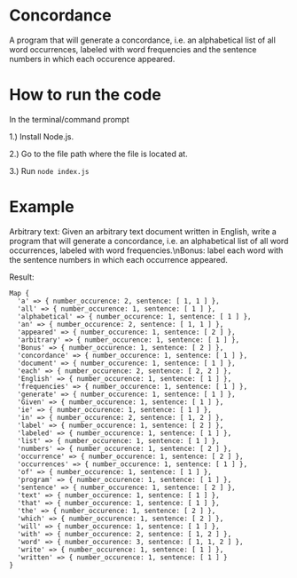 # Concordance
A program that will generate a concordance, i.e. an alphabetical list of all word occurrences, labeled with word frequencies and the sentence numbers in which each occurence appeared. 

# How to run the code
In the terminal/command prompt

1.) Install Node.js.

2.) Go to the file path where the file is located at.

3.) Run `node index.js` 

# Example
Arbitrary text: Given an arbitrary text document written in English, write a program that will generate a concordance, i.e. an alphabetical list of all word occurrences, labeled with word frequencies.\nBonus: label each word with the sentence numbers in which each occurrence appeared.

Result: 
```
Map {
  'a' => { number_occurence: 2, sentence: [ 1, 1 ] },
  'all' => { number_occurence: 1, sentence: [ 1 ] },
  'alphabetical' => { number_occurence: 1, sentence: [ 1 ] },
  'an' => { number_occurence: 2, sentence: [ 1, 1 ] },
  'appeared' => { number_occurence: 1, sentence: [ 2 ] },
  'arbitrary' => { number_occurence: 1, sentence: [ 1 ] },
  'Bonus' => { number_occurence: 1, sentence: [ 2 ] },
  'concordance' => { number_occurence: 1, sentence: [ 1 ] },
  'document' => { number_occurence: 1, sentence: [ 1 ] },
  'each' => { number_occurence: 2, sentence: [ 2, 2 ] },
  'English' => { number_occurence: 1, sentence: [ 1 ] },
  'frequencies' => { number_occurence: 1, sentence: [ 1 ] },
  'generate' => { number_occurence: 1, sentence: [ 1 ] },
  'Given' => { number_occurence: 1, sentence: [ 1 ] },
  'ie' => { number_occurence: 1, sentence: [ 1 ] },
  'in' => { number_occurence: 2, sentence: [ 1, 2 ] },
  'label' => { number_occurence: 1, sentence: [ 2 ] },
  'labeled' => { number_occurence: 1, sentence: [ 1 ] },
  'list' => { number_occurence: 1, sentence: [ 1 ] },
  'numbers' => { number_occurence: 1, sentence: [ 2 ] },
  'occurrence' => { number_occurence: 1, sentence: [ 2 ] },
  'occurrences' => { number_occurence: 1, sentence: [ 1 ] },
  'of' => { number_occurence: 1, sentence: [ 1 ] },
  'program' => { number_occurence: 1, sentence: [ 1 ] },
  'sentence' => { number_occurence: 1, sentence: [ 2 ] },
  'text' => { number_occurence: 1, sentence: [ 1 ] },
  'that' => { number_occurence: 1, sentence: [ 1 ] },
  'the' => { number_occurence: 1, sentence: [ 2 ] },
  'which' => { number_occurence: 1, sentence: [ 2 ] },
  'will' => { number_occurence: 1, sentence: [ 1 ] },
  'with' => { number_occurence: 2, sentence: [ 1, 2 ] },
  'word' => { number_occurence: 3, sentence: [ 1, 1, 2 ] },
  'write' => { number_occurence: 1, sentence: [ 1 ] },
  'written' => { number_occurence: 1, sentence: [ 1 ] }
}
```
